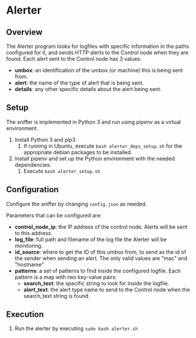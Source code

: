 # Alerter

## Overview

The Alerter program looks for logfiles with specific information in the paths configured for it, and sends HTTP alerts
to the Control node when they are found. Each alert sent to the Control node has 3 values:

- **umbox**: an identification of the umbox (or machine) this is being sent from.
- **alert**: the name of the type of alert that is being sent.
- **details**: any other specific details about the alert being sent.

## Setup
The sniffer is implemented in Python 3 and run using pipenv as a virtual environment.

1. Install Python 3 and pip3.
    1. If running in Ubuntu, execute `bash alerter_deps_setup.sh` for the appropriate debian packages to be installed.
1. Install pipenv and set up the Python environment with the needed dependencies:
    1. Execute `bash alerter_setup.sh`

## Configuration
Configure the sniffer by changing `config.json` as needed.

Parameters that can be configured are:

- **control_node_ip**: the IP address of the control node. Alerts will be sent to this address.
- **log_file**: full path and filename of the log file the Alerter will be monitoring.
- **id_source**: where to get the ID of this umbox from, to send as the id of the sender when sending an alert. The only
valid values are "mac" and "hostname"
- **patterns**: a set of patterns to find inside the configured logfile. Each pattern is a map with two key-value pairs:
    - **search_text**: the specific string to look for inside the logfile.
    - **alert_text**: the alert type name to send to the Control node when the search_text string is found.

## Execution
1. Run the alerter by executing `sudo bash alerter.sh`

